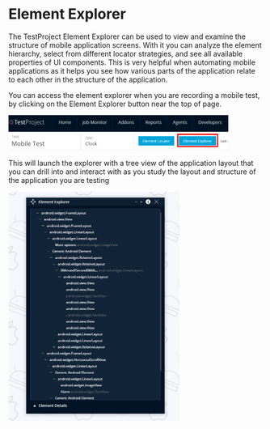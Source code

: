 # Element Explorer

The TestProject Element Explorer can be used to view and examine the structure of mobile application screens. With it you can analyze the element hierarchy, select from different locator strategies, and see all available properties of UI components.  This is very helpful when automating mobile applications as it helps you see how various parts of the application relate to each other in the structure of the application.

You can access the element explorer when you are recording a mobile test, by clicking on the Element Explorer button near the top of page.

![Element Explorer](../../.gitbook/assets/image%20%2858%29%20%282%29.png)

This will launch the explorer with a tree view of the application layout that you can drill into and interact with as you study the layout and structure of the application you are testing

![Element Explorer](../../.gitbook/assets/image%20%2828%29%20%281%29.png)

